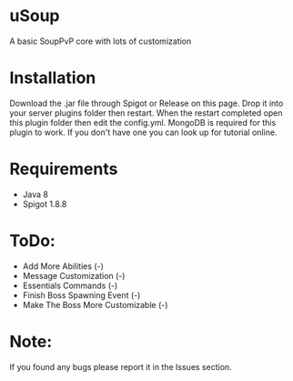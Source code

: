 # uSoup
A basic SoupPvP core with lots of customization

# Installation
Download the .jar file through Spigot or Release on this page. Drop it into your server plugins folder then restart.
When the restart completed open this plugin folder then edit the config.yml. MongoDB is required for this plugin to
work. If you don't have one you can look up for tutorial online.

# Requirements
- Java 8
- Spigot 1.8.8

# ToDo:

- Add More Abilities (-)
- Message Customization (-)
- Essentials Commands (-)
- Finish Boss Spawning Event (-)
- Make The Boss More Customizable (-)

# Note:
If you found any bugs please report it in the Issues section.

